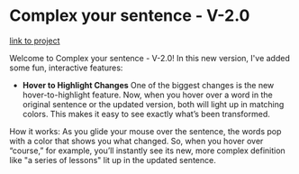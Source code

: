 # Complex your sentence - V-2.0 

[link to project](https://iszhiyang.com/atoz/week2/)

Welcome to Complex your sentence - V-2.0! In this new version, I've added some fun, interactive features: 

- **Hover to Highlight Changes**
One of the biggest changes is the new hover-to-highlight feature. Now, when you hover over a word in the original sentence or the updated version, both will light up in matching colors. This makes it easy to see exactly what’s been transformed.

How it works: As you glide your mouse over the sentence, the words pop with a color that shows you what changed. So, when you hover over “course,” for example, you’ll instantly see its new, more complex definition like "a series of lessons" lit up in the updated sentence.

